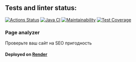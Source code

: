 ## Tests and linter status:
[![Actions Status](https://github.com/Ovsenka/java-project-72/actions/workflows/hexlet-check.yml/badge.svg)](https://github.com/Ovsenka/java-project-72/actions)
[![Java CI](https://github.com/Ovsenka/java-project-72/actions/workflows/main.yml/badge.svg?branch=main)](https://github.com/Ovsenka/java-project-72/actions/workflows/main.yml)
[![Maintainability](https://api.codeclimate.com/v1/badges/35fe8f5842302dea53ba/maintainability)](https://codeclimate.com/github/Ovsenka/java-project-72/maintainability)
[![Test Coverage](https://api.codeclimate.com/v1/badges/35fe8f5842302dea53ba/test_coverage)](https://codeclimate.com/github/Ovsenka/java-project-72/test_coverage)


### Page analyzer

Проверьте ваш сайт на SEO пригодность

#### Deployed on [Render](https://java-project-72-8ka6.onrender.com)
